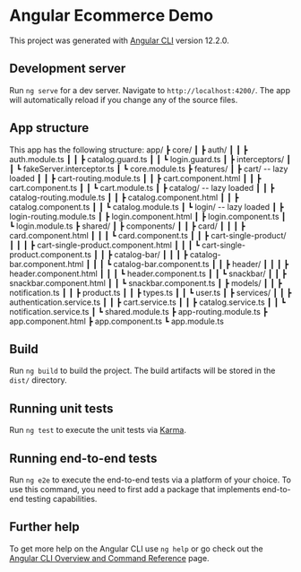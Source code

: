 # Angular Ecommerce Demo

This project was generated with [Angular CLI](https://github.com/angular/angular-cli) version 12.2.0.

## Development server

Run `ng serve` for a dev server. Navigate to `http://localhost:4200/`. The app will automatically reload if you change any of the source files.

## App structure
This app has the following structure:
app/
┣ core/
┃ ┣ auth/
┃ ┃ ┣ auth.module.ts
┃ ┃ ┣ catalog.guard.ts
┃ ┃ ┗ login.guard.ts
┃ ┣ interceptors/
┃ ┃ ┗ fakeServer.interceptor.ts
┃ ┗ core.module.ts
┣ features/
┃ ┣ cart/ -- lazy loaded
┃ ┃ ┣ cart-routing.module.ts
┃ ┃ ┣ cart.component.html
┃ ┃ ┣ cart.component.ts
┃ ┃ ┗ cart.module.ts
┃ ┣ catalog/ -- lazy loaded
┃ ┃ ┣ catalog-routing.module.ts
┃ ┃ ┣ catalog.component.html
┃ ┃ ┣ catalog.component.ts
┃ ┃ ┗ catalog.module.ts
┃ ┗ login/ -- lazy loaded
┃   ┣ login-routing.module.ts
┃   ┣ login.component.html
┃   ┣ login.component.ts
┃   ┗ login.module.ts
┣ shared/
┃ ┣ components/
┃ ┃ ┣ card/
┃ ┃ ┃ ┣ card.component.html
┃ ┃ ┃ ┗ card.component.ts
┃ ┃ ┣ cart-single-product/
┃ ┃ ┃ ┣ cart-single-product.component.html
┃ ┃ ┃ ┗ cart-single-product.component.ts
┃ ┃ ┣ catalog-bar/
┃ ┃ ┃ ┣ catalog-bar.component.html
┃ ┃ ┃ ┗ catalog-bar.component.ts
┃ ┃ ┣ header/
┃ ┃ ┃ ┣ header.component.html
┃ ┃ ┃ ┗ header.component.ts
┃ ┃ ┗ snackbar/
┃ ┃   ┣ snackbar.component.html
┃ ┃   ┗ snackbar.component.ts
┃ ┣ models/
┃ ┃ ┣ notification.ts
┃ ┃ ┣ product.ts
┃ ┃ ┣ types.ts
┃ ┃ ┗ user.ts
┃ ┣ services/
┃ ┃ ┣ authentication.service.ts
┃ ┃ ┣ cart.service.ts
┃ ┃ ┣ catalog.service.ts
┃ ┃ ┗ notification.service.ts
┃ ┗ shared.module.ts
┣ app-routing.module.ts
┣ app.component.html
┣ app.component.ts
┗ app.module.ts

## Build

Run `ng build` to build the project. The build artifacts will be stored in the `dist/` directory.

## Running unit tests

Run `ng test` to execute the unit tests via [Karma](https://karma-runner.github.io).

## Running end-to-end tests

Run `ng e2e` to execute the end-to-end tests via a platform of your choice. To use this command, you need to first add a package that implements end-to-end testing capabilities.

## Further help

To get more help on the Angular CLI use `ng help` or go check out the [Angular CLI Overview and Command Reference](https://angular.io/cli) page.
